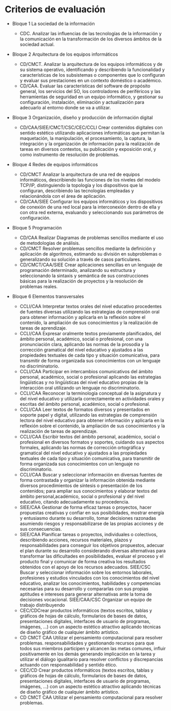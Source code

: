 # Criterios de evaluación

* Bloque 1 La sociedad de la información

  * CDC. Analizar las influencias de las tecnologías de la información y la comunicación en la transformación de los diversos ámbitos de la sociedad actual.

* Bloque 2 Arquitectura de los equipos informáticos

  * CD/CMCT. Analizar la arquitectura de los equipos informáticos y de su sistema operativo, identificando y describiendo la funcionalidad y características de los subsistemas o componentes que lo configuran y evaluar sus prestaciones en un contexto doméstico o académico. 
  * CD/CAA. Evaluar las características del software de propósito general, los servicios del SO, los controladores de periféricos y las herramientas de seguridad en un equipo informático, y gestionar su configuración, instalación, eliminación y actualización para adecuarlo al entorno donde se va a utilizar. 

* Bloque 3 Organización, diseño y producción de información digital

  * CD/CAA/SIEE/CMCT/CSC/CEC/CCLI Crear contenidos digitales con sentido estético utilizando aplicaciones informáticas que permitan la maquetación, la manipulación, el procesamiento, la captura, la integración y la organización de información para la realización de tareas en diversos contextos, su publicación y exposición oral, y como instrumento de resolución de problemas.

* Bloque 4 Redes de equipos informáticos 

  * CD/CMCT Analizar la arquitectura de una red de equipos informáticos, describiendo las funciones de los niveles del modelo TCP/IP, distinguiendo la topología y los dispositivos que la configuran, describiendo las tecnologías empleadas y relacionándola con el área de aplicación. 
  * CD/CAA/SIEE Configurar los equipos informáticos y los dispositivos de conexión de una red local para la interconexión dentro de ella y con otra red externa, evaluando y seleccionando sus parámetros de configuración.

* Bloque 5 Programación 

  * CD/CAA Realizar Diagramas de  problemas sencillos mediante el uso de metodologías de análisis. 
  * CD/CMCT Resolver problemas sencillos mediante la definición y aplicación de algoritmos, estimando su división en subproblemas o generalizando su solución a través de casos particulares. 
  * CD/CMCT/CAA/SIEE Crear aplicaciones sencillas en un lenguaje de programación determinado, analizando su estructura y seleccionando la sintaxis y semántica de sus construcciones básicas para la realización de proyectos y la resolución de problemas reales. 

* Bloque 6 Elementos transversales 

  * CCLI/CAA Interpretar textos orales del nivel educativo procedentes de fuentes diversas utilizando las estrategias de comprensión oral para obtener información y aplicarla en la reflexión sobre el contenido, la ampliación de sus conocimientos y la realización de tareas de aprendizaje. 
  * CCLI/CAA Expresar oralmente textos previamente planificados, del ámbito personal, académico, social o profesional, con una pronunciación clara, aplicando las normas de la prosodia y la corrección gramatical del nivel educativo y ajustados a las propiedades textuales de cada tipo y situación comunicativa, para transmitir de forma organizada sus conocimientos con un lenguaje no discriminatorio. 
  * CCLI/CAA Participar en intercambios comunicativos del ámbito personal, académico, social o profesional aplicando las estrategias lingüísticas y no lingüísticas del nivel educativo propias de la interacción oral utilizando un lenguaje no discriminatorio. 
  * CCLI/CAA Reconocer la terminología conceptual de la asignatura y del nivel educativo y utilizarla correctamente en actividades orales y escritas del ámbito personal, académico, social o profesional. 
  * CCLI/CAA Leer textos de formatos diversos y presentados en soporte papel y digital, utilizando las estrategias de comprensión lectora del nivel educativo para obtener información y aplicarla en la reflexión sobre el contenido, la ampliación de sus conocimientos y la realización de tareas de aprendizaje. 
  * CCLI/CAA Escribir textos del ámbito personal, académico, social o profesional en diversos formatos y soportes, cuidando sus aspectos formales, aplicando las normas de corrección ortográfica y gramatical del nivel educativo y ajustados a las propiedades textuales de cada tipo y situación comunicativa, para transmitir de forma organizada sus conocimientos con un lenguaje no discriminatorio. 
  * CCLI/CAA Buscar y seleccionar información en diversas fuentes de forma contrastada y organizar la información obtenida mediante diversos procedimientos de síntesis o presentación de los contenidos; para ampliar sus conocimientos y elaborar textos del ámbito personal,académico, social o profesional y del nivel educativo, citando adecuadamente su procedencia. 
  * SIEE/CAA Gestionar de forma eficaz tareas o proyectos, hacer propuestas creativas y confiar en sus posibilidades, mostrar energía y entusiasmo durante su desarrollo, tomar decisiones razonadas asumiendo riesgos y responsabilizarse de las propias acciones y de sus consecuencias. 
  * SIEE/CAA Planificar tareas o proyectos, individuales o colectivos, describiendo acciones, recursos materiales, plazos y responsabilidades para conseguir los objetivos propuestos, adecuar el plan durante su desarrollo considerando diversas alternativas para transformar las dificultades en posibilidades, evaluar el proceso y el producto final y comunicar de forma creativa los resultados obtenidos con el apoyo de los recursos adecuados. SIEE/CSC Buscar y seleccionar información sobre los entornos laborales, profesiones y estudios vinculados con los conocimientos del nivel educativo, analizar los conocimientos, habilidades y competencias necesarias para su desarrollo y compararlas con sus propias aptitudes e intereses para generar alternativas ante la toma de decisiones vocacional. SIEE/CAA/CSC Organizar un equipo de trabajo distribuyendo
  * CEC/CDCrear productos informáticos (textos escritos, tablas y gráficos de hojas de cálculo, formularios de bases de datos, presentaciones digitales, interfaces de usuario de programas, imágenes, ...) con un aspecto estético atractivo aplicando técnicas de diseño gráfico de cualquier ámbito artístico.
  * CD CMCT CAA Utilizar el pensamiento computacional para resolver problemas. responsabilidades y gestionando recursos para que todos sus miembros participen y alcancen las metas comunes, influir positivamente en los demás generando implicación en la tarea y utilizar el diálogo igualitario para resolver conflictos y discrepancias actuando con responsabilidad y sentido ético.
  * CEC/CD Crear productos informáticos (textos escritos, tablas y gráficos de hojas de cálculo, formularios de bases de datos, presentaciones digitales, interfaces de usuario de programas, imágenes, ...) con un aspecto estético atractivo aplicando técnicas de diseño gráfico de cualquier ámbito artístico. 
  * CD CMCT CAA Utilizar el pensamiento computacional para resolver problemas.
